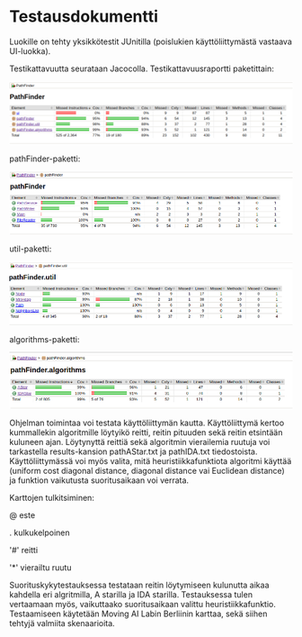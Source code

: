 # Testausdokumentti

Luokille on tehty yksikkötestit JUnitilla (poislukien käyttöliittymästä vastaava UI-luokka).

Testikattavuutta seurataan Jacocolla. Testikattavuusraportti paketittain:

![Paketit](kaikki_kansiot.png)

pathFinder-paketti:

![pathFinder](pathFinder.png)

util-paketti:

![util](util.png)

algorithms-paketti:

![algorithms](algorithms.png)

Ohjelman toimintaa voi testata käyttöliittymän kautta. Käyttöliittymä kertoo kummallekin algoritmille löytyikö reitti, reitin pituuden sekä reitin etsintään kuluneen ajan. Löytynyttä reittiä sekä algoritmin vierailemia ruutuja voi tarkastella results-kansion pathAStar.txt ja pathIDA.txt tiedostoista. Käyttöliittymässä voi myös valita, mitä heuristiikkafunktiota algoritmi käyttää (uniform cost diagonal distance, diagonal distance vai Euclidean distance) ja funktion vaikutusta suoritusaikaan voi verrata.

Karttojen tulkitsiminen:

@	este

.	kulkukelpoinen

'#' 	reitti

'*'	vierailtu ruutu

Suorituskykytestauksessa testataan reitin löytymiseen kulunutta aikaa kahdella eri algritmilla, A starilla ja IDA starilla. Testauksessa tulen vertaamaan myös, vaikuttaako suoritusaikaan valittu heuristiikkafunktio. Testaamiseen käytetään Moving AI Labin Berliinin karttaa, sekä siihen tehtyjä valmiita skenaarioita.
